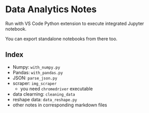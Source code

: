 # Data Analytics Notes

Run with VS Code Python extension to execute integrated Jupyter notebook.

You can export standalone notebooks from there too.

## Index

-   Numpy: `with_numpy.py`
-   Pandas: `with_pandas.py`
-   JSON: `parse_json.py`
-   scraper: `img_scraper`
    -   you need `chromedriver` executable
-   data clearning: `cleaning_data`
-   reshape data: `data_reshape.py`
-   other notes in corresponding markdown files
